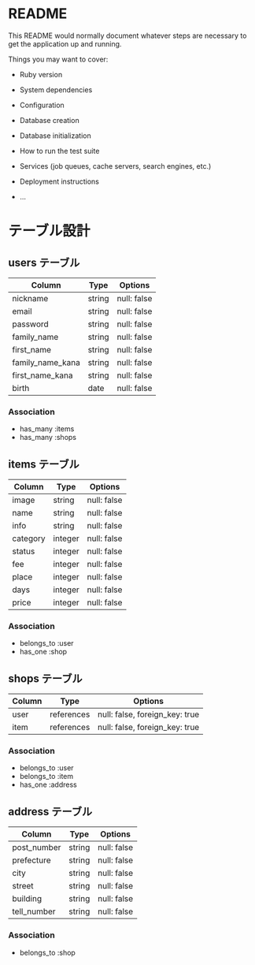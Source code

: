 # README

This README would normally document whatever steps are necessary to get the
application up and running.

Things you may want to cover:

* Ruby version

* System dependencies

* Configuration

* Database creation

* Database initialization

* How to run the test suite

* Services (job queues, cache servers, search engines, etc.)

* Deployment instructions

* ...

# テーブル設計

## users テーブル

| Column            | Type   | Options     |
| ----------------- | ------ | ----------- |
| nickname          | string | null: false |
| email             | string | null: false |
| password          | string | null: false |
| family_name       | string | null: false |
| first_name        | string | null: false |
| family_name_kana  | string | null: false |
| first_name_kana   | string | null: false |
| birth             | date   | null: false |

### Association

- has_many :items
- has_many :shops

## items テーブル

| Column   | Type    | Options     |
| -------- | ------- | ----------- |
| image    | string  | null: false |
| name     | string  | null: false |
| info     | string  | null: false |
| category | integer | null: false |
| status   | integer | null: false |
| fee      | integer | null: false |
| place    | integer | null: false |
| days     | integer | null: false |
| price    | integer | null: false |

### Association

- belongs_to :user
- has_one :shop

## shops テーブル

| Column    | Type       | Options                        |
| ----------| ---------- | ------------------------------ |
| user      | references | null: false, foreign_key: true |
| item      | references | null: false, foreign_key: true |

### Association

- belongs_to :user
- belongs_to :item
- has_one :address

## address テーブル

| Column      | Type     | Options       |
| ------------| -------- | ------------- |
| post_number | string   | null: false   |
| prefecture  | string   | null: false   |
| city        | string   | null: false   |
| street      | string   | null: false   |
| building    | string   | null: false   |
| tell_number | string   | null: false   |

### Association

- belongs_to :shop